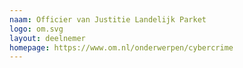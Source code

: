 ```yaml
---
naam: Officier van Justitie Landelijk Parket
logo: om.svg
layout: deelnemer
homepage: https://www.om.nl/onderwerpen/cybercrime
---
```

